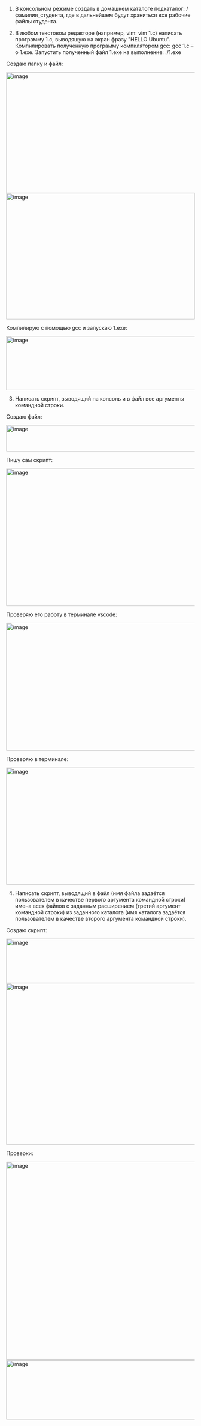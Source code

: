 1. В консольном режиме создать в домашнем каталоге подкаталог:
/фамилия_студента, где в дальнейшем будут храниться все рабочие
файлы студента.

2. В любом текстовом редакторе (например, vim: vim 1.c) написать
программу 1.c, выводящую на экран фразу "HELLO Ubuntu".
Компилировать полученную программу компилятором gcc: gcc 1.c –o
1.exe. Запустить полученный файл 1.exe на выполнение: ./1.exe

  Создаю папку и файл:
  
  <img width="1155" height="322" alt="image" src="https://github.com/user-attachments/assets/44a663d0-abcf-40ec-9b14-a5510ec6b252" />

  <img width="504" height="336" alt="image" src="https://github.com/user-attachments/assets/ec4e53ce-e43c-4dc2-a4c4-0ba112d0e91d" />

  Компилирую с помощью gcc и запускаю 1.exe:

  <img width="524" height="144" alt="image" src="https://github.com/user-attachments/assets/bf904efb-7509-4cbc-8efa-4eb564d7bcfb" />

3. Написать скрипт, выводящий на консоль и в файл все аргументы
командной строки.

  Создаю файл:

  <img width="523" height="70" alt="image" src="https://github.com/user-attachments/assets/794ec8fa-c4e2-4411-84b5-fd64fea54ddc" />

  Пишу сам скрипт:

  <img width="711" height="367" alt="image" src="https://github.com/user-attachments/assets/f811c633-d8a2-461e-aa44-4cf266aa5bf2" />

  Проверяю его работу в терминале vscode:

  <img width="604" height="340" alt="image" src="https://github.com/user-attachments/assets/6d6f81f7-2cf7-43b2-b60c-ff1733e09c2e" />

  Проверяю в терминале:

  <img width="772" height="312" alt="image" src="https://github.com/user-attachments/assets/262a1c85-9dcc-4bd4-bc64-eb5fe0266362" />

4. Написать скрипт, выводящий в файл (имя файла задаётся
пользователем в качестве первого аргумента командной строки) имена
всех файлов с заданным расширением (третий аргумент командной
строки) из заданного каталога (имя каталога задаётся пользователем в
качестве второго аргумента командной строки).

  Создаю скрипт:
  
  <img width="597" height="118" alt="image" src="https://github.com/user-attachments/assets/fab5b1e0-935e-4e1d-bd55-20f4f61c963b" />

  <img width="619" height="431" alt="image" src="https://github.com/user-attachments/assets/9d1fdcc6-925a-47e9-b632-4e7f99418e6d" />

  Проверки:

  <img width="764" height="528" alt="image" src="https://github.com/user-attachments/assets/661e3bf8-2668-4321-9c39-73a2517705f3" />

  <img width="1171" height="159" alt="image" src="https://github.com/user-attachments/assets/621c69f0-5586-4248-afdf-444a06b6d57e" />









